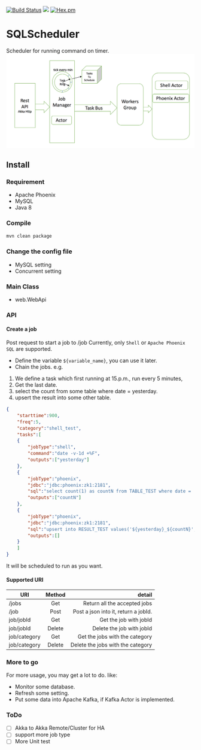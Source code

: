 [![Build Status](https://travis-ci.org/dubin555/SQLScheduler.svg?branch=master)](https://travis-ci.org/dubin555/SQLScheduler)
![](https://img.shields.io/badge/language-java-orange.svg)
[![Hex.pm](https://img.shields.io/hexpm/l/plug.svg)](https://github.com/dubin555/SQLSchdduler/master/LICENSE)
# SQLScheduler
Scheduler for running command on timer.
![Arch for SQLScheduler](https://github.com/dubin555/SQLScheduler/blob/master/png/SQLSchedulerArch.png)
## Install
### Requirement
* Apache Phoenix
* MySQL
* Java 8

### Compile
```bash
mvn clean package
```

### Change the config file
* MySQL setting
* Concurrent setting

### Main Class
* web.WebApi

### API
#### Create a job
Post request to start a job to /job
Currently, only `Shell` or `Apache Phoenix SQL` are supported.
* Define the variable `${variable_name}`, you can use it later.
* Chain the jobs.
e.g. 
1. We define a task which first running at 15.p.m., run every 5 minutes,
2. Get the last date.
3. select the count from some table where date = yesterday.
4. upsert the result into some other table.
```json
{
	"starttime":900,
	"freq":5,
	"category":"shell_test",
	"tasks":[
	{
		"jobType":"shell",
		"command":"date -v-1d +%F",
		"outputs":["yesterday"]
	},
	{
		"jobType":"phoenix",
		"jdbc":"jdbc:phoenix:zk1:2181",
		"sql":"select count(1) as countN from TABLE_TEST where date = '${yesterday}';",
		"outputs":["countN"]
	},
	{
		"jobType":"phoenix",
		"jdbc":"jdbc:phoenix:zk1:2181",
		"sql":"upsert into RESULT_TEST values('${yesterday}_${countN}','${countN}','${yesterday}')",
		"outputs":[]
	}
	]
}
```
It will be scheduled to run as you want.

#### Supported URI
| URI        |  Method           |  detail |
| ------------- |:-------------:| -----:|
| /jobs      |Get | Return all the accepted jobs |
| /job      | Post      |   Post a json into it, return a jobId. |
| job/jobId | Get      |    Get the job with jobId |
| job/jobId | Delete      |    Delete the job with jobId |
| job/category | Get      |    Get the jobs with the category |
| job/category | Delete      |    Delete the jobs with the category |

### More to go
For more usage, you may get a lot to do.
like:
* Monitor some database.
* Refresh some setting.
* Put some data into Apache Kafka, if Kafka Actor is implemented.

### ToDo
- [ ] Akka to Akka Remote/Cluster for HA
- [ ] support more job type
- [ ] More Unit test